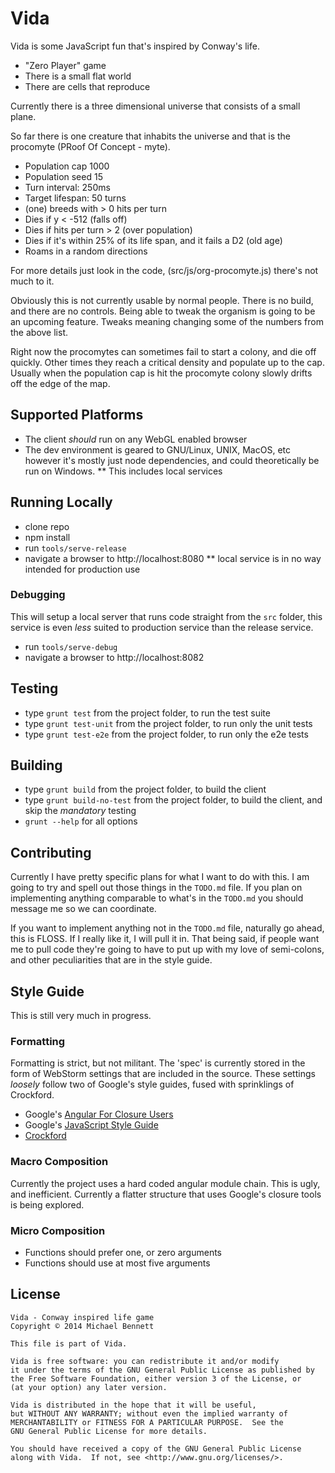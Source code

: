 Vida
====

Vida is some JavaScript fun that's inspired by Conway's life.

* "Zero Player" game
* There is a small flat world
* There are cells that reproduce

Currently there is a three dimensional universe that consists of a small plane.

So far there is one creature that inhabits the universe and that is the
procomyte (PRoof Of Concept - myte).

* Population cap 1000
* Population seed 15
* Turn interval: 250ms
* Target lifespan: 50 turns
* (one) breeds with > 0 hits per turn
* Dies if y < -512 (falls off)
* Dies if hits per turn > 2 (over population)
* Dies if it's within 25% of its life span, and it fails a D2 (old age)
* Roams in a random directions

For more details just look in the code, (src/js/org-procomyte.js) there's not
much to it.

Obviously this is not currently usable by normal people.  There is no build, and
there are no controls.  Being able to tweak the organism is going to be an
upcoming feature.  Tweaks meaning changing some of the numbers from the above
list.

Right now the procomytes can sometimes fail to start a colony, and die off
quickly.  Other times they reach a critical density and populate up to the  cap.
Usually when the population cap is hit the procomyte colony slowly drifts off
the edge of the map.


## Supported Platforms

* The client _should_ run on any WebGL enabled browser
* The dev environment is geared to GNU/Linux, UNIX, MacOS, etc however it's
mostly just node dependencies, and could theoretically be run on Windows.
** This includes local services

## Running Locally

* clone repo
* npm install
* run `tools/serve-release`
* navigate a browser to http://localhost:8080
** local service is in no way intended for production use

### Debugging

This will setup a local server that runs code straight from the `src` folder,
this service is even _less_ suited to production service than the release
service.

* run `tools/serve-debug`
* navigate a browser to http://localhost:8082

## Testing

* type `grunt test` from the project folder, to run the test suite
* type `grunt test-unit` from the project folder, to run only the unit tests
* type `grunt test-e2e` from the project folder, to run only the e2e tests

## Building

* type `grunt build` from the project folder, to build the client
* type `grunt build-no-test` from the project folder, to build the client, and
skip the _mandatory_ testing
* `grunt --help` for all options


## Contributing

Currently I have pretty specific plans for what I want to do with this.  I am
going to try and spell out those things in the `TODO.md` file.  If you plan on
implementing anything comparable to what's in the `TODO.md` you should message
me so we can coordinate.

If you want to implement anything not in the `TODO.md` file, naturally go ahead,
this is FLOSS.  If I really like it, I will pull it in.  That being said, if
people want me to pull code they're going to have to put up with my love of
semi-colons, and other peculiarities that are in the style guide.

## Style Guide

This is still very much in progress.

### Formatting

Formatting is strict, but not militant.  The 'spec' is currently stored in the
form of WebStorm settings that are included in the source.  These settings
_loosely_ follow two of Google's style guides, fused with sprinklings of
Crockford.

* Google's [Angular For Closure Users](http://google-styleguide.googlecode.com/svn/trunk/angularjs-google-style.html)
* Google's [JavaScript Style Guide](http://google-styleguide.googlecode.com/svn/trunk/javascriptguide.xml)
* [Crockford](http://javascript.crockford.com/code.html)

### Macro Composition

Currently the project uses a hard coded angular module chain.  This is ugly, and
inefficient.  Currently a flatter structure that uses Google's closure tools is
being explored.

### Micro Composition

* Functions should prefer one, or zero arguments
* Functions should use at most five arguments

## License

    Vida - Conway inspired life game
    Copyright © 2014 Michael Bennett

    This file is part of Vida.

    Vida is free software: you can redistribute it and/or modify
    it under the terms of the GNU General Public License as published by
    the Free Software Foundation, either version 3 of the License, or
    (at your option) any later version.

    Vida is distributed in the hope that it will be useful,
    but WITHOUT ANY WARRANTY; without even the implied warranty of
    MERCHANTABILITY or FITNESS FOR A PARTICULAR PURPOSE.  See the
    GNU General Public License for more details.

    You should have received a copy of the GNU General Public License
    along with Vida.  If not, see <http://www.gnu.org/licenses/>.

